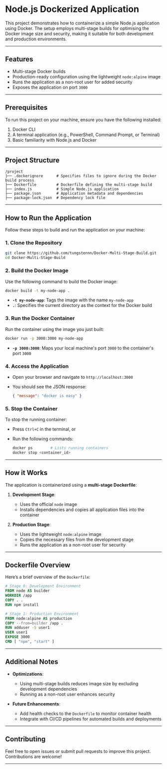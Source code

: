 # Node.js Dockerized Application

This project demonstrates how to containerize a simple Node.js application using Docker. The setup employs multi-stage builds for optimising the Docker image size and security, making it suitable for both development and production environments.

---

## **Features**

- Multi-stage Docker builds
- Production-ready configuration using the lightweight `node:alpine` image
- Runs the application as a non-root user for added security
- Exposes the application on port `3000`

---

## **Prerequisites**

To run this project on your machine, ensure you have the following installed:

1. Docker CLI
2. A terminal application (e.g., PowerShell, Command Prompt, or Terminal)
3. Basic familiarity with Node.js and Docker

---

## **Project Structure**

```
/project
├── .dockerignore      # Specifies files to ignore during the Docker build process
├── Dockerfile         # Dockerfile defining the multi-stage build
├── index.js           # Simple Node.js application
├── package.json       # Application metadata and dependencies
├── package-lock.json  # Dependency lock file
```

---

## **How to Run the Application**

Follow these steps to build and run the application on your machine:

### 1. Clone the Repository

```bash
git clone https://github.com/tungstennn/Docker-Multi-Stage-Build.git
cd Docker-Multi-Stage-Build
```

### 2. Build the Docker Image

Use the following command to build the Docker image:

```bash
docker build -t my-node-app .
```

- **`-t my-node-app`**: Tags the image with the name `my-node-app`
- **`.`**: Specifies the current directory as the context for the Docker build

### 3. Run the Docker Container

Run the container using the image you just built:

```bash
docker run -p 3000:3000 my-node-app
```

- **`-p 3000:3000`**: Maps your local machine's port `3000` to the container's port `3000`

### 4. Access the Application

- Open your browser and navigate to `http://localhost:3000`
- You should see the JSON response:
  
  ```json
  { "message": "docker is easy" }
  ```

### 5. Stop the Container

To stop the running container:

- Press `Ctrl+C` in the terminal, or
- Run the following commands:

  ```bash
  docker ps        # Lists running containers
  docker stop <container_id>
  ```

---

## **How it Works**

The application is containerized using a **multi-stage Dockerfile**:

1. **Development Stage**:
   - Uses the official `node` image
   - Installs dependencies and copies all application files into the container

2. **Production Stage**:
   - Uses the lightweight `node:alpine` image
   - Copies the necessary files from the development stage
   - Runs the application as a non-root user for security

---

## **Dockerfile Overview**

Here’s a brief overview of the `Dockerfile`:

```dockerfile
# Stage 0: Development Environment
FROM node AS builder
WORKDIR /app
COPY . .
RUN npm install

# Stage 1: Production Environment
FROM node:alpine AS production
COPY --from=builder /app .
RUN adduser -S user1
USER user1
EXPOSE 3000
CMD [ "npm", "start" ]
```

---

## **Additional Notes**

- **Optimizations**:
  - Using multi-stage builds reduces image size by excluding development dependencies
  - Running as a non-root user enhances security

- **Future Enhancements**:
  - Add health checks to the `Dockerfile` to monitor container health
  - Integrate with CI/CD pipelines for automated builds and deployments

---

## **Contributing**

Feel free to open issues or submit pull requests to improve this project. Contributions are welcome!

---


